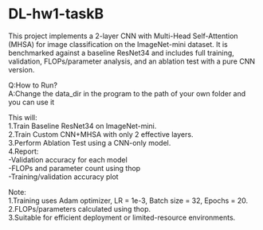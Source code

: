 # DL-hw1-taskB
This project implements a 2-layer CNN with Multi-Head Self-Attention (MHSA) for image classification on the ImageNet-mini dataset. It is benchmarked against a baseline ResNet34 and includes full training, validation, FLOPs/parameter analysis, and an ablation test with a pure CNN version.

Q:How to Run?    
A:Change the data_dir in the program to the path of your own folder and you can use it    

This will:    
1.Train Baseline ResNet34 on ImageNet-mini.    
2.Train Custom CNN+MHSA with only 2 effective layers.    
3.Perform Ablation Test using a CNN-only model.    
4.Report:    
-Validation accuracy for each model    
-FLOPs and parameter count using thop    
-Training/validation accuracy plot    

Note:    
1.Training uses Adam optimizer, LR = 1e-3, Batch size = 32, Epochs = 20.    
2.FLOPs/parameters calculated using thop.    
3.Suitable for efficient deployment or limited-resource environments.    
